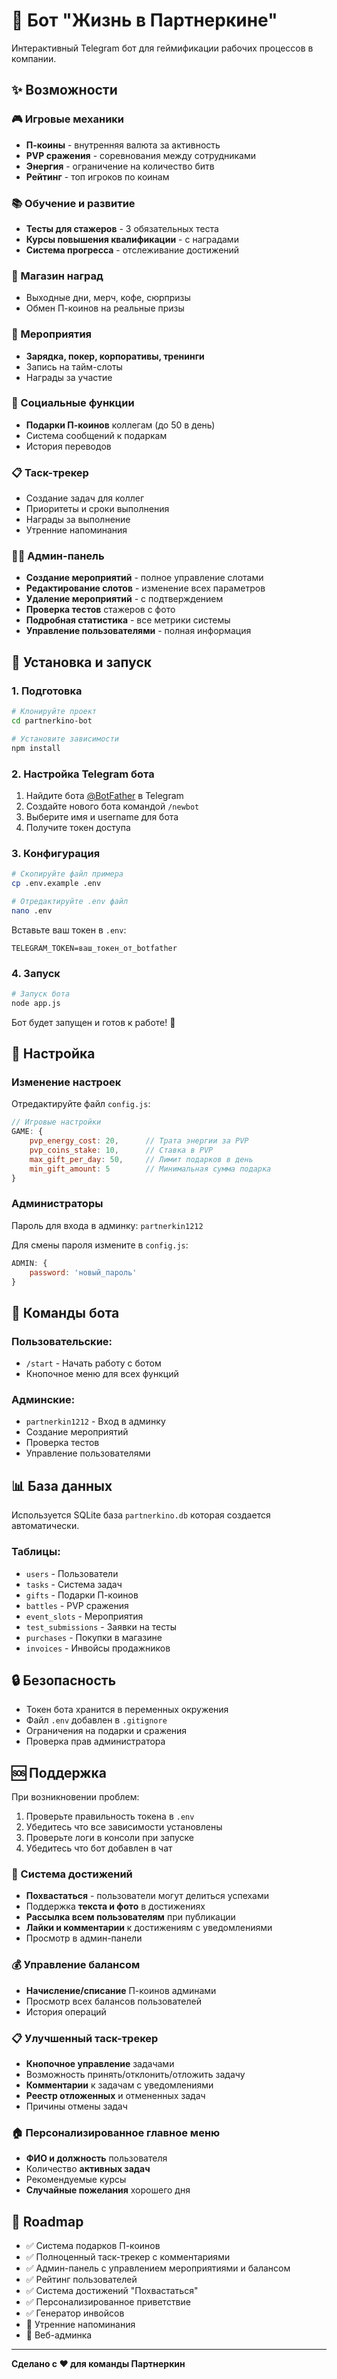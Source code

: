 # 🎯 Бот "Жизнь в Партнеркине"

Интерактивный Telegram бот для геймификации рабочих процессов в компании.

## ✨ Возможности

### 🎮 Игровые механики
- **П-коины** - внутренняя валюта за активность
- **PVP сражения** - соревнования между сотрудниками
- **Энергия** - ограничение на количество битв
- **Рейтинг** - топ игроков по коинам

### 📚 Обучение и развитие
- **Тесты для стажеров** - 3 обязательных теста
- **Курсы повышения квалификации** - с наградами
- **Система прогресса** - отслеживание достижений

### 🛒 Магазин наград
- Выходные дни, мерч, кофе, сюрпризы
- Обмен П-коинов на реальные призы

### 🎯 Мероприятия
- **Зарядка, покер, корпоративы, тренинги**
- Запись на тайм-слоты
- Награды за участие

### 🎁 Социальные функции
- **Подарки П-коинов** коллегам (до 50 в день)
- Система сообщений к подаркам
- История переводов

### 📋 Таск-трекер
- Создание задач для коллег
- Приоритеты и сроки выполнения
- Награды за выполнение
- Утренние напоминания


### 👨‍💼 Админ-панель
- **Создание мероприятий** - полное управление слотами
- **Редактирование слотов** - изменение всех параметров
- **Удаление мероприятий** - с подтверждением
- **Проверка тестов** стажеров с фото
- **Подробная статистика** - все метрики системы
- **Управление пользователями** - полная информация

## 🚀 Установка и запуск

### 1. Подготовка

```bash
# Клонируйте проект
cd partnerkino-bot

# Установите зависимости
npm install
```

### 2. Настройка Telegram бота

1. Найдите бота [@BotFather](https://t.me/BotFather) в Telegram
2. Создайте нового бота командой `/newbot`
3. Выберите имя и username для бота
4. Получите токен доступа

### 3. Конфигурация

```bash
# Скопируйте файл примера
cp .env.example .env

# Отредактируйте .env файл
nano .env
```

Вставьте ваш токен в `.env`:
```
TELEGRAM_TOKEN=ваш_токен_от_botfather
```

### 4. Запуск

```bash
# Запуск бота
node app.js
```

Бот будет запущен и готов к работе! 🎉

## 🔧 Настройка

### Изменение настроек

Отредактируйте файл `config.js`:

```javascript
// Игровые настройки
GAME: {
    pvp_energy_cost: 20,      // Трата энергии за PVP
    pvp_coins_stake: 10,      // Ставка в PVP
    max_gift_per_day: 50,     // Лимит подарков в день
    min_gift_amount: 5        // Минимальная сумма подарка
}
```

### Администраторы

Пароль для входа в админку: `partnerkin1212`

Для смены пароля измените в `config.js`:
```javascript
ADMIN: {
    password: 'новый_пароль'
}
```

## 📱 Команды бота

### Пользовательские:
- `/start` - Начать работу с ботом
- Кнопочное меню для всех функций

### Админские:
- `partnerkin1212` - Вход в админку
- Создание мероприятий
- Проверка тестов
- Управление пользователями

## 📊 База данных

Используется SQLite база `partnerkino.db` которая создается автоматически.

### Таблицы:
- `users` - Пользователи
- `tasks` - Система задач
- `gifts` - Подарки П-коинов
- `battles` - PVP сражения
- `event_slots` - Мероприятия
- `test_submissions` - Заявки на тесты
- `purchases` - Покупки в магазине
- `invoices` - Инвойсы продажников

## 🔒 Безопасность

- Токен бота хранится в переменных окружения
- Файл `.env` добавлен в `.gitignore`
- Ограничения на подарки и сражения
- Проверка прав администратора

## 🆘 Поддержка

При возникновении проблем:

1. Проверьте правильность токена в `.env`
2. Убедитесь что все зависимости установлены
3. Проверьте логи в консоли при запуске
4. Убедитесь что бот добавлен в чат

### 🎉 Система достижений
- **Похвастаться** - пользователи могут делиться успехами
- Поддержка **текста и фото** в достижениях
- **Рассылка всем пользователям** при публикации
- **Лайки и комментарии** к достижениям с уведомлениями
- Просмотр в админ-панели

### 💰 Управление балансом
- **Начисление/списание** П-коинов админами
- Просмотр всех балансов пользователей
- История операций

### 📋 Улучшенный таск-трекер
- **Кнопочное управление** задачами
- Возможность принять/отклонить/отложить задачу
- **Комментарии** к задачам с уведомлениями
- **Реестр отложенных** и отмененных задач
- Причины отмены задач

### 🏠 Персонализированное главное меню
- **ФИО и должность** пользователя
- Количество **активных задач**
- Рекомендуемые курсы
- **Случайные пожелания** хорошего дня

## 🎯 Roadmap

- ✅ Система подарков П-коинов
- ✅ Полноценный таск-трекер с комментариями
- ✅ Админ-панель с управлением мероприятиями и балансом
- ✅ Рейтинг пользователей
- ✅ Система достижений "Похвастаться"
- ✅ Персонализированное приветствие
- ✅ Генератор инвойсов
- 🔄 Утренние напоминания
- 🔄 Веб-админка

---

**Сделано с ❤️ для команды Партнеркин**